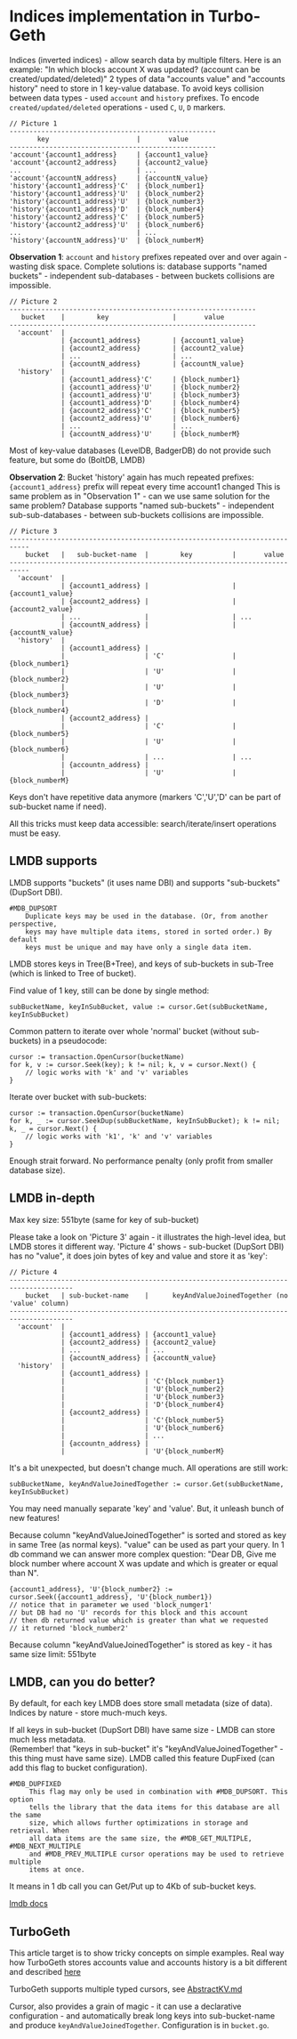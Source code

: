 Indices implementation in Turbo-Geth
====================================

Indices (inverted indices) - allow search data by multiple filters. 
Here is an example: "In which blocks account X was updated? (account can be created/updated/deleted)"
2 types of data "accounts value" and "accounts history" need to store in 1 key-value database.
To avoid keys collision between data types - used `account` and `history` prefixes.
To encode `created/updated/deleted` operations - used `C`, `U`, `D` markers. 

```
// Picture 1  
----------------------------------------------------
       key                      |       value
----------------------------------------------------
'account'{account1_address}     | {account1_value}
'account'{account2_address}     | {account2_value}
...                             | ...
'account'{accountN_address}     | {accountN_value}
'history'{account1_address}'C'  | {block_number1}
'history'{account1_address}'U'  | {block_number2}
'history'{account1_address}'U'  | {block_number3}
'history'{account1_address}'D'  | {block_number4}
'history'{account2_address}'C'  | {block_number5}
'history'{account2_address}'U'  | {block_number6}
...                             | ...
'history'{accountN_address}'U'  | {block_numberM}
```

**Observation 1**: `account` and `history` prefixes repeated over and over again - wasting disk space.
Complete solutions is: database supports "named buckets" - independent sub-databases - between buckets collisions are impossible.

```
// Picture 2
--------------------------------------------------------------
   bucket    |        key                |       value
--------------------------------------------------------------
  'account'  |
             | {account1_address}        | {account1_value}
             | {account2_address}        | {account2_value}
             | ...                       | ...
             | {accountN_address}        | {accountN_value}
  'history'  | 
             | {account1_address}'C'     | {block_number1}
             | {account1_address}'U'     | {block_number2}
             | {account1_address}'U'     | {block_number3}
             | {account1_address}'D'     | {block_number4}
             | {account2_address}'C'     | {block_number5}
             | {account2_address}'U'     | {block_number6}
             | ...                       | ...
             | {accountN_address}'U'     | {block_numberM}
```
Most of key-value databases (LevelDB, BadgerDB) do not provide such feature, but some do (BoltDB, LMDB)

**Observation 2**: Bucket 'history' again has much repeated prefixes: `{account1_address}` prefix will repeat every time account1 changed
This is same problem as in "Observation 1" - can we use same solution for the same problem?
Database supports "named sub-buckets" - independent sub-sub-databases - between sub-buckets collisions are impossible.

```
// Picture 3
---------------------------------------------------------------------------
    bucket   |   sub-bucket-name  |        key          |       value
---------------------------------------------------------------------------
  'account'  |
             | {account1_address} |                     | {account1_value}
             | {account2_address} |                     | {account2_value}
             | ...                |                     | ...
             | {accountN_address} |                     | {accountN_value}
  'history'  | 
             | {account1_address} |
             |                    | 'C'                 | {block_number1}
             |                    | 'U'                 | {block_number2}
             |                    | 'U'                 | {block_number3}
             |                    | 'D'                 | {block_number4}
             | {account2_address} |
             |                    | 'C'                 | {block_number5}
             |                    | 'U'                 | {block_number6}
             |                    | ...                 | ...
             | {accountn_address} |                
             |                    | 'U'                 | {block_numberM}
```

Keys don't have repetitive data anymore (markers 'C','U','D' can be part of sub-bucket name if need).

All this tricks must keep data accessible: search/iterate/insert operations must be easy.    

LMDB supports 
-------------
 
LMDB supports "buckets" (it uses name DBI) and supports "sub-buckets" (DupSort DBI).
```
#MDB_DUPSORT
    Duplicate keys may be used in the database. (Or, from another perspective,
    keys may have multiple data items, stored in sorted order.) By default
    keys must be unique and may have only a single data item.
``` 

LMDB stores keys in Tree(B+Tree), and keys of sub-buckets in sub-Tree (which is linked to Tree of bucket).

Find value of 1 key, still can be done by single method:  
```
subBucketName, keyInSubBucket, value := cursor.Get(subBucketName, keyInSubBucket)
```

Common pattern to iterate over whole 'normal' bucket (without sub-buckets) in a pseudocode:
```
cursor := transaction.OpenCursor(bucketName)
for k, v := cursor.Seek(key); k != nil; k, v = cursor.Next() {
    // logic works with 'k' and 'v' variables
} 
```

Iterate over bucket with sub-buckets: 
```
cursor := transaction.OpenCursor(bucketName)
for k, _ := cursor.SeekDup(subBucketName, keyInSubBucket); k != nil; k, _ = cursor.Next() {
    // logic works with 'k1', 'k' and 'v' variables
} 
```

Enough strait forward. No performance penalty (only profit from smaller database size).

LMDB in-depth
-------------
 
Max key size: 551byte (same for key of sub-bucket)

Please take a look on 'Picture 3' again - it illustrates the high-level idea, but LMDB stores it different way. 
'Picture 4' shows - sub-bucket (DupSort DBI) has no "value", it does join bytes of key and value and store it as 'key': 

```
// Picture 4
--------------------------------------------------------------------------------------
    bucket   | sub-bucket-name    |      keyAndValueJoinedTogether (no 'value' column)
--------------------------------------------------------------------------------------
  'account'  |
             | {account1_address} | {account1_value}   
             | {account2_address} | {account2_value}
             | ...                | ...               
             | {accountN_address} | {accountN_value}
  'history'  | 
             | {account1_address} |
             |                    | 'C'{block_number1}
             |                    | 'U'{block_number2}
             |                    | 'U'{block_number3}
             |                    | 'D'{block_number4}
             | {account2_address} |
             |                    | 'C'{block_number5}
             |                    | 'U'{block_number6}
             |                    | ...
             | {accountn_address} |                
             |                    | 'U'{block_numberM}
```

It's a bit unexpected, but doesn't change much. All operations are still work:
```
subBucketName, keyAndValueJoinedTogether := cursor.Get(subBucketName, keyInSubBucket)
```

You may need manually separate 'key' and 'value'. But, it unleash bunch of new features!

Because column "keyAndValueJoinedTogether" is sorted and stored as key in same Tree (as normal keys). 
"value" can be used as part your query. In 1 db command we can answer more complex question:
"Dear DB, Give me block number where account X was update and which is greater or equal than N".
```
{account1_address}, 'U'{block_number2} := cursor.Seek({account1_address}, 'U'{block_number1})
// notice that in parameter we used 'block_numger1' 
// but DB had no 'U' records for this block and this account
// then db returned value which is greater than what we requested 
// it returned 'block_number2' 
```

Because column "keyAndValueJoinedTogether" is stored as key - it has same size limit: 551byte 

LMDB, can you do better?
------------------------

By default, for each key LMDB does store small metadata (size of data). 
Indices by nature - store much-much keys.

If all keys in sub-bucket (DupSort DBI) have same size - LMDB can store much less metadata.  
(Remember! that "keys in sub-bucket" it's "keyAndValueJoinedTogether" - this thing must have same size).
LMDB called this feature DupFixed (can add this flag to bucket configuration).

```
#MDB_DUPFIXED
	 This flag may only be used in combination with #MDB_DUPSORT. This option
	 tells the library that the data items for this database are all the same
	 size, which allows further optimizations in storage and retrieval. When
	 all data items are the same size, the #MDB_GET_MULTIPLE, #MDB_NEXT_MULTIPLE
	 and #MDB_PREV_MULTIPLE cursor operations may be used to retrieve multiple
	 items at once.
```

It means in 1 db call you can Get/Put up to 4Kb of sub-bucket keys. 

[lmdb docs](https://github.com/ledgerwatch/lmdb-go/blob/master/lmdb/lmdb.h)

TurboGeth
---------

This article target is to show tricky concepts on simple examples. 
Real way how TurboGeth stores accounts value and accounts history is a bit different and described [here](./db_walkthrough.MD#bucket-history-of-accounts)    
 
TurboGeth supports multiple typed cursors, see [AbstractKV.md](./../../ethdb/AbstractKV.md)

Cursor, also provides a grain of magic - it can use a declarative configuration - and automatically break 
long keys into sub-bucket-name and produce `keyAndValueJoinedTogether`. Configuration is in `bucket.go`.    


